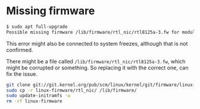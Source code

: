 # Missing firmware

```bash
$ sudo apt full-upgrade
Possible missing firmware /lib/firmware/rtl_nic/rtl8125a-3.fw for module r8169
```

This error might also be connected to system freezes, although that is not confirmed.

There might be a file called `/lib/firmware/rtl_nic/rtl8125a-3.fw`, which might be corrupted or something.
So replacing it with the correct one, can fix the issue.

```bash
git clone git://git.kernel.org/pub/scm/linux/kernel/git/firmware/linux-firmware.git
sudo cp -r linux-firmware/rtl_nic/ /lib/firmware/
sudo update-initramfs -u
rm -rf linux-firmware
```
